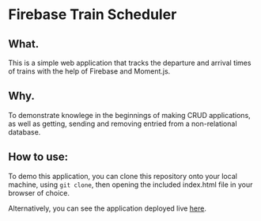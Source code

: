# Firebase Train Scheduler

## What.

This is a simple web application that tracks the departure and arrival times of trains with the help of Firebase and Moment.js.

## Why.

To demonstrate knowlege in the beginnings of making CRUD applications, as well as getting, sending and removing entried from a non-relational database.

## How to use:

To demo this application, you can clone this repository onto your local machine, using `git clone`, then opening the included index.html file in your browser of choice.

Alternatively, you can see the application deployed live [here](https://declanmorrison.github.io/train-scheduler/).

